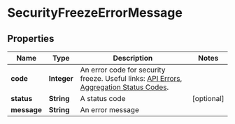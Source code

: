

# SecurityFreezeErrorMessage


## Properties

| Name | Type | Description | Notes |
|------------ | ------------- | ------------- | -------------|
|**code** | **Integer** | An error code for security freeze. Useful links: [API Errors](https://developer.mastercard.com/open-banking-us/documentation/errors/), [Aggregation Status Codes](https://developer.mastercard.com/open-banking-us/documentation/products/manage/aggregation-status-codes/). |  |
|**status** | **String** | A status code |  [optional] |
|**message** | **String** | An error message |  |



